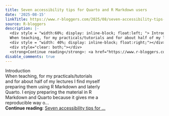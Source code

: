 ```yaml
---
title: Seven accessibility tips for Quarto and R Markdown users
date: '2025-08-15'
linkTitle: https://www.r-bloggers.com/2025/08/seven-accessibility-tips-for-quarto-and-r-markdown-users/
source: R-bloggers
description: |-
  <div style = "width:60%; display: inline-block; float:left; "> Introduction<br />
  When teaching, for my practicals/tutorials and for about half of my lectures I find myself preparing them using R Markdown and laterly Quarto. I enjoy preparing the material in R Markdown and Quarto because it gives me a reproducible way o...</div>
  <div style = "width: 40%; display: inline-block; float:right;"></div>
  <div style="clear: both;"></div>
  <strong>Continue reading</strong>: <a href="https://www.r-bloggers.com/2025/08/seven-accessibility-tips-for-quarto-and-r-markdown-users/">Seven accessibility tips for ...
disable_comments: true
---
```

<div style = "width:60%; display: inline-block; float:left; "> Introduction<br />
When teaching, for my practicals/tutorials and for about half of my lectures I find myself preparing them using R Markdown and laterly Quarto. I enjoy preparing the material in R Markdown and Quarto because it gives me a reproducible way o...</div>
<div style = "width: 40%; display: inline-block; float:right;"></div>
<div style="clear: both;"></div>
<strong>Continue reading</strong>: <a href="https://www.r-bloggers.com/2025/08/seven-accessibility-tips-for-quarto-and-r-markdown-users/">Seven accessibility tips for ...